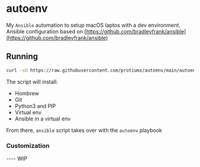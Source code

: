 # autoenv

My `Ansible` automation to setup macOS laptos with a dev environment.
Ansible configuration based on [https://github.com/bradleyfrank/ansible](https://github.com/bradleyfrank/ansible)

## Running

```sh
curl -sO https://raw.githubusercontent.com/protiumx/autoenv/main/autoenv
```

The script will install:
- Hombrew
- Git
- Python3 and PIP
- Virtual env
- Ansible in a virtual env

From there, `ansible` script takes over with the `autoenv` playbook

### Customization
---- WIP
